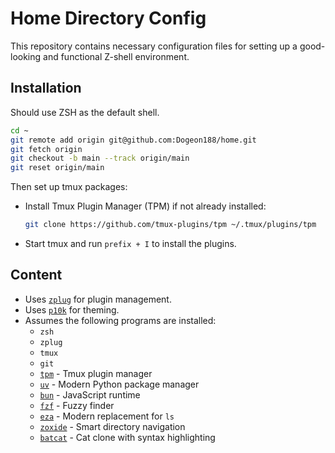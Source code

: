 # Home Directory Config

This repository contains necessary configuration files for setting up a good-looking and functional Z-shell environment.

## Installation

Should use ZSH as the default shell.

```sh
cd ~
git remote add origin git@github.com:Dogeon188/home.git
git fetch origin
git checkout -b main --track origin/main
git reset origin/main
```

Then set up tmux packages:

- Install Tmux Plugin Manager (TPM) if not already installed:

  ```sh
  git clone https://github.com/tmux-plugins/tpm ~/.tmux/plugins/tpm
  ```

- Start tmux and run `prefix + I` to install the plugins.

## Content

- Uses [`zplug`](https://github.com/zplug/zplug) for plugin management.
- Uses [`p10k`](https://github.com/romkatv/powerlevel10k) for theming.
- Assumes the following programs are installed:
  - `zsh`
  - `zplug`
  - `tmux`
  - `git`
  - [`tpm`](https://github.com/tmux-plugins/tpm) - Tmux plugin manager
  - [`uv`](https://docs.astral.sh/uv/) - Modern Python package manager
  - [`bun`](https://bun.com) - JavaScript runtime
  - [`fzf`](https://github.com/junegunn/fzf) - Fuzzy finder
  - [`eza`](https://github.com/eza-community/eza) - Modern replacement for `ls`
  - [`zoxide`](https://github.com/ajeetdsouza/zoxide) - Smart directory navigation
  - [`batcat`](https://github.com/sharkdp/bat?tab=readme-ov-file#installation) - Cat clone with syntax highlighting
